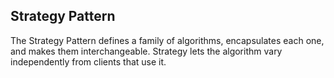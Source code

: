 ## Strategy Pattern

The Strategy Pattern defines a family of algorithms, encapsulates each one, and makes them interchangeable. Strategy lets the algorithm vary independently from clients that use it.